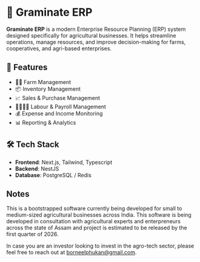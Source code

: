 # 🌾 Graminate ERP

**Graminate ERP** is a modern Enterprise Resource Planning (ERP) system designed specifically for agricultural businesses. It helps streamline operations, manage resources, and improve decision-making for farms, cooperatives, and agri-based enterprises.

## 🚀 Features

- 🧑‍🌾 Farm Management
- 📦 Inventory Management
- 📈 Sales & Purchase Management
- 👨‍👩‍👧‍👦 Labour & Payroll Management
- 💰 Expense and Income Monitoring
- 📊 Reporting & Analytics

## 🛠️ Tech Stack

- **Frontend**: Next.js, Tailwind, Typescript
- **Backend**: NestJS
- **Database**: PostgreSQL / Redis

## Notes

This is a bootstrapped software currently being developed for small to medium-sized agricultural businesses across India. This software is being developed in consultation with agricultural experts and enterpreneurs across the state of Assam and project is estimated to be released by the first quarter of 2026. 

In case you are an investor looking to invest in the agro-tech sector, please feel free to reach out at borneelphukan@gmail.com.
